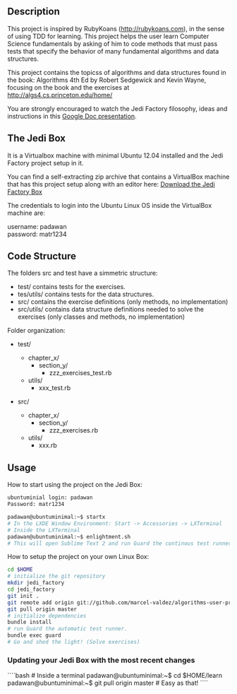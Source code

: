 <h2>Description</h2>
  
This project is inspired by RubyKoans (http://rubykoans.com), in the sense of using TDD for learning.
This project helps the user learn Computer Science fundamentals by asking of him to code methods that
must pass tests that specify the behavior of many fundamental algorithms and data structures.

This project contains the topicss of algorithms and data structures found in the book:
Algorithms 4th Ed by Robert Sedgewick and Kevin Wayne, focusing on the book and the exercises at http://algs4.cs.princeton.edu/home/

You are strongly encouraged to watch the Jedi Factory filosophy, ideas and instructions in this [Google Doc presentation](http://bit.ly/UbsG8O).

<h2>The Jedi Box</h2>

It is a Virtualbox machine with minimal Ubuntu 12.04 installed and the Jedi Factory project setup in it.

You can find a self-extracting zip archive that contains a VirtualBox machine that has this project
setup along with an editor here: 
[Download the Jedi Factory Box](http://bit.ly/11uWxIM)

The credentials to login into the Ubuntu Linux OS inside the VirtualBox machine are:

username: padawan  
password: matr1234
  
<h2>Code Structure</h2>
  
The folders src and test have a simmetric structure:
* test/ contains tests for the exercises.
* tes/utils/ contains tests for the data structures.
* src/ contains the exercise definitions (only methods, no implementation)
* src/utils/ contains data structure definitions needed to solve the exercises (only classes and methods, no implementation)

Folder organization:
* test/
    * chapter_x/
      * section_y/
          * zzz_exercises_test.rb
    * utils/
      * xxx_test.rb
  
* src/
    * chapter_x/
        * section_y/
          * zzz_exercises.rb
    * utils/
      * xxx.rb

<h2>Usage</h2>

How to start using the project on the Jedi Box:
````bash
ubuntuminial login: padawan
Password: matr1234

padawan@ubuntuminimal:~$ startx
# In the LXDE Window Environment: Start -> Accessories -> LXTerminal
# Inside the LXTerminal
padawan@ubuntuminimal:~$ enlightment.sh
# This will open Sublime Text 2 and run Guard the continous test runner
````

How to setup the project on your own Linux Box:

````bash
cd $HOME
# initialize the git repository
mkdir jedi_factory
cd jedi_factory
git init .
git remote add origin git://github.com/marcel-valdez/algorithms-user-project.git
git pull origin master
# initialize dependencies
bundle install
# run Guard the automatic test runner.
bundle exec guard
# Go and shed the light! (Solve exercises)
````
<h3>Updating your Jedi Box with the most recent changes</h3>
````bash
# Inside a terminal
padawan@ubuntuminimal:~$ cd $HOME/learn
padawan@ubuntuminimal:~$ git pull origin master
# Easy as that!
````
